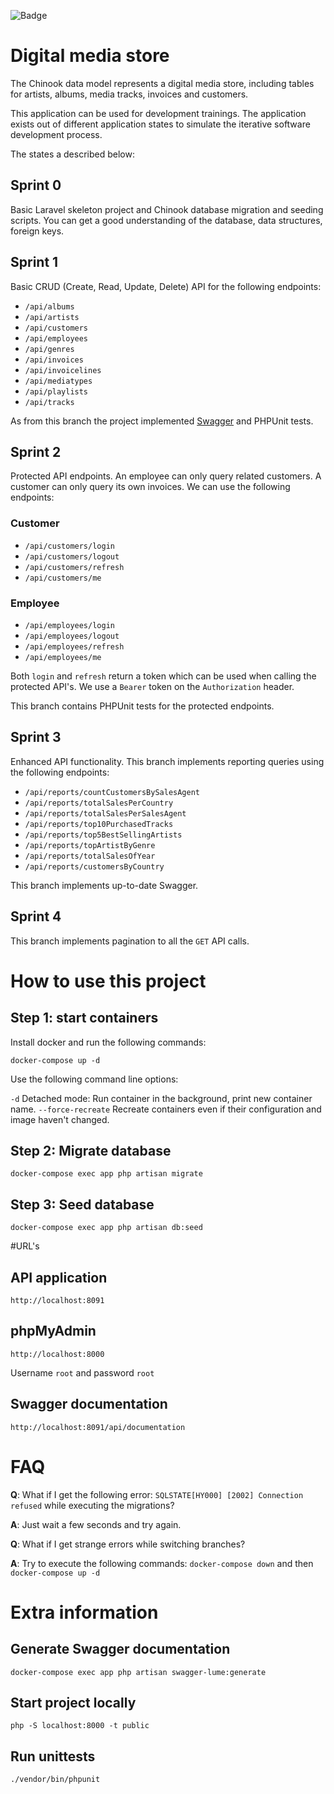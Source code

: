 ![Badge](https://github.com/testsmith-io/test-application-api-docker/actions/workflows/maven.yml/badge.svg)

# Digital media store

The Chinook data model represents a digital media store, including tables for artists, albums, media tracks, invoices and customers.

This application can be used for development trainings. The application exists out of different application states to simulate the iterative software development process.

The states a described below:

## Sprint 0
Basic Laravel skeleton project and Chinook database migration and seeding scripts. You can get a good understanding of the database, data structures, foreign keys.

## Sprint 1
Basic CRUD (Create, Read, Update, Delete) API for the following endpoints:

- `/api/albums`
- `/api/artists`
- `/api/customers`
- `/api/employees`
- `/api/genres`
- `/api/invoices`
- `/api/invoicelines`
- `/api/mediatypes`
- `/api/playlists`
- `/api/tracks`

As from this branch the project implemented [Swagger](https://swagger.io/) and PHPUnit tests.

## Sprint 2
Protected API endpoints. An employee can only query related customers. A customer can only query its own invoices. We can use the following endpoints:

### Customer
- `/api/customers/login`
- `/api/customers/logout`
- `/api/customers/refresh`
- `/api/customers/me`

### Employee
- `/api/employees/login`
- `/api/employees/logout`
- `/api/employees/refresh`
- `/api/employees/me`

Both `login` and `refresh` return a token which can be used when calling the protected API's. We use a `Bearer` token on the `Authorization` header.

This branch contains PHPUnit tests for the protected endpoints. 

## Sprint 3
Enhanced API functionality. This branch implements reporting queries using the following endpoints:

- `/api/reports/countCustomersBySalesAgent`
- `/api/reports/totalSalesPerCountry`
- `/api/reports/totalSalesPerSalesAgent`
- `/api/reports/top10PurchasedTracks`
- `/api/reports/top5BestSellingArtists`
- `/api/reports/topArtistByGenre`
- `/api/reports/totalSalesOfYear`
- `/api/reports/customersByCountry`

This branch implements up-to-date Swagger.

## Sprint 4
This branch implements pagination to all the `GET` API calls.


# How to use this project

## Step 1: start containers
Install docker and run the following commands:

`docker-compose up -d`

Use the following command line options:

`-d` Detached mode: Run container in the background, print new container name.
`--force-recreate` Recreate containers even if their configuration and image haven't changed.


## Step 2: Migrate database
`docker-compose exec app php artisan migrate`

## Step 3: Seed database
`docker-compose exec app php artisan db:seed`


#URL's

## API application
`http://localhost:8091`

## phpMyAdmin
`http://localhost:8000`

Username `root` and password `root`

## Swagger documentation
`http://localhost:8091/api/documentation`


# FAQ

**Q**: What if I get the following error: `SQLSTATE[HY000] [2002] Connection refused` while executing the migrations?

**A**: Just wait a few seconds and try again.

 
**Q**: What if I get strange errors while switching branches?

**A**: Try to execute the following commands: `docker-compose down` and then `docker-compose up -d`

# Extra information

## Generate Swagger documentation
`docker-compose exec app php artisan swagger-lume:generate`

## Start project locally
`php -S localhost:8000 -t public`

## Run unittests
`./vendor/bin/phpunit`
